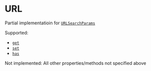 # URL
Partial implementatioin for [`URLSearchParams`](https://developer.mozilla.org/en-US/docs/Web/API/URLSearchParams)  

Supported:

- [`get`](https://developer.mozilla.org/en-US/docs/Web/API/URLSearchParams/get)
- [`set`](https://developer.mozilla.org/en-US/docs/Web/API/URLSearchParams/set)
- [`has`](https://developer.mozilla.org/en-US/docs/Web/API/URLSearchParams/has)

Not implemented:
All other properties/methods not specified above